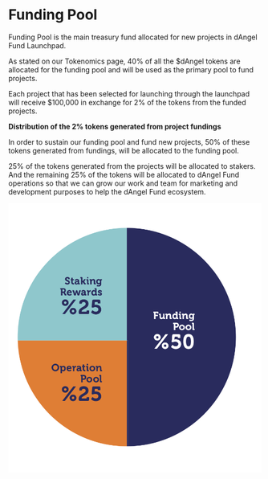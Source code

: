 # Funding Pool

Funding Pool is the main treasury fund allocated for new projects in dAngel Fund Launchpad.

As stated on our Tokenomics page, 40% of all the $dAngel tokens are allocated for the funding pool and will be used as the primary pool to fund projects.

Each project that has been selected for launching through the launchpad will receive $100,000 in exchange for 2% of the tokens from the funded projects.

**Distribution of the 2% tokens generated from project fundings**

In order to sustain our funding pool and fund new projects, 50% of these tokens generated from fundings, will be allocated to the funding pool.

25% of the tokens generated from the projects will be allocated to stakers. And the remaining 25% of the tokens will be allocated to dAngel Fund operations so that we can grow our work and team for marketing and development purposes to help the dAngel Fund ecosystem.

![](<.gitbook/assets/Fee Splits.png>)
